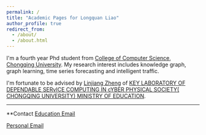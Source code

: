 ```yaml
---
permalink: /
title: "Academic Pages for Longquan Liao"
author_profile: true
redirect_from: 
  - /about/
  - /about.html
---
```


I'm a fourth year Phd student from [College of Computer Science](http://www.cs.cqu.edu.cn), [Chongqing University](https://www.cqu.edu.cn). My research interest includes knowledge graph, graph learning, time series forecasting and intelligent traffic.

I'm fortunate to be advised by [Linjiang Zheng](http://www.cs.cqu.edu.cn/info/1320/4113.htm) of [KEY LABORATORY OF DEPENDABLE SERvICE COMPUTING IN cYBER PHYSICAL SOCIETY( CHONGQING UNIVERSITY) MINISTRY OF EDUCATION](https://cps.cqu.edu.cn).

---
**Contact
[Education Email](jefflongquan@stu.cqu.edu.cn)

[Personal Email](jefflongquan@foxmai.com)
